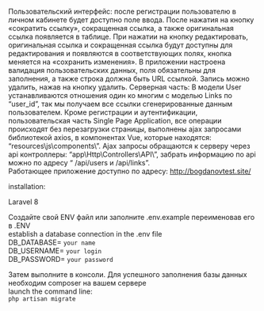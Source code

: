 Пользовательский интерфейс: после регистрации пользователю в личном кабинете будет доступно поле ввода. После нажатия на кнопку «сократить ссылку», сокращенная ссылка, а также оригинальная ссылка появляется в таблице. При нажатии на кнопку редактировать, оригинальная ссылка и сокращенная ссылка будут доступны для редактирования и появляются в соответствующих полях, кнопка меняется на «сохранить изменения». В приложении настроена валидация пользовательских данных, поля обязательны для заполнения, а также строка должна быть URL ссылкой. Запись можно удалить, нажав на кнопку удалить. Серверная часть: В модели User устанавливаются отношения один ко многим с моделью Links по “user_id”, так мы получаем все ссылки сгенерированные данным пользователем. Кроме регистрации и аутентификации, пользовательская часть Single Page Application, все операции происходят без перезагрузки страницы, выполнены ajax запросами библиотекой axios, в компонентах Vue, которые находятся: “resources\js\components\”. Ajax запросы обращаются к серверу через api контроллеры: “app\Http\Controllers\API\”, забрать информацию по api можно по адресу “ /api/users и /api/links”.  
Работающее приложение доступно по адресу: http://bogdanovtest.site/ 
  
installation:
  
Laravel 8 
  
Создайте свой ENV файл или заполните .env.example переименовав его в .ENV    
establish a database connection in the .env file  
DB_DATABASE= `your name`  
DB_USERNAME= `your login`  
DB_PASSWORD= `your password`  
  
Затем выполните в консоли. Для успешного заполнения базы данных необходим composer на вашем сервере  
launch the command line:  
`php artisan migrate`  
